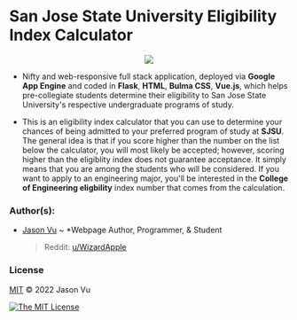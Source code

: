 # San Jose State University Eligibility Index Calculator

<p align="center">
  <img src="https://www.sjsu.edu/cies/pics/tower_hall_02.jpg">
</p>

- Nifty and web-responsive full stack application, deployed via **Google App Engine** and coded in **Flask**, **HTML**, **Bulma CSS**, **Vue.js**, which helps pre-collegiate students determine their eligibility to San Jose State University's respective undergraduate programs of study.

- This is an eligibility index calculator that you can use to determine your chances of being admitted to your preferred program of study at **SJSU**. The general idea is that if you score higher than the number on the list below the calculator, you will most likely be accepted; however, scoring higher than the eligiblity index does not guarantee acceptance. It simply means that you are among the students who will be considered. If you want to apply to an engineering major, you'll be interested in the **College of Engineering eligbility** index number that comes from the calculation.
 
### Author(s):
- [Jason Vu](https://JAVAB3ANS.github.io/) ~ *Webpage Author, Programmer, & Student 
  > Reddit: [u/WizardApple](https://reddit.com/user/WizardApple) 

### License
[MIT](https://opensource.org/licenses/MIT) © 2022 Jason Vu

[![The MIT License](https://img.shields.io/badge/License-MIT-yellow.svg)](https://opensource.org/licenses/MIT)
